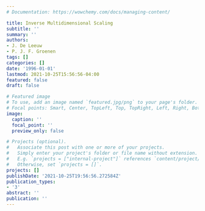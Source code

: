 ```yaml
---
# Documentation: https://wowchemy.com/docs/managing-content/

title: Inverse Multidimensional Scaling
subtitle: ''
summary: ''
authors:
- J. De Leeuw
- P. J. F. Groenen
tags: []
categories: []
date: '1996-01-01'
lastmod: 2021-10-25T15:56:56-04:00
featured: false
draft: false

# Featured image
# To use, add an image named `featured.jpg/png` to your page's folder.
# Focal points: Smart, Center, TopLeft, Top, TopRight, Left, Right, BottomLeft, Bottom, BottomRight.
image:
  caption: ''
  focal_point: ''
  preview_only: false

# Projects (optional).
#   Associate this post with one or more of your projects.
#   Simply enter your project's folder or file name without extension.
#   E.g. `projects = ["internal-project"]` references `content/project/deep-learning/index.md`.
#   Otherwise, set `projects = []`.
projects: []
publishDate: '2021-10-25T19:56:56.272584Z'
publication_types:
- '3'
abstract: ''
publication: ''
---
```


